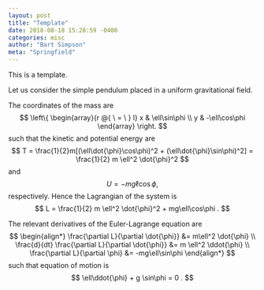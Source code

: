 ```yaml
---
layout: post
title: "Template"
date: 2018-08-18 15:28:59 -0400
categories: misc
author: "Bart Simpson"
meta: "Springfield"
---
```


This is a template.

Let us consider the simple pendulum placed in a uniform gravitational field.

The coordinates of the mass are 
$$
	\left\{ 
	\begin{array}{r @{ \ = \ } l}
	x & \ell\sin\phi \\
	y & -\ell\cos\phi 
	\end{array} \right. 
$$
such that the kinetic and potential energy are
$$
	T = \frac{1}{2}m[(\ell\dot{\phi}\cos\phi)^2 + (\ell\dot{\phi}\sin\phi)^2] = \frac{1}{2} m \ell^2 \dot{\phi}^2
$$
and 
$$
	U = -mg\ell\cos\phi , 
$$
respectively. Hence the Lagrangian of the system is 
$$
	L = \frac{1}{2} m \ell^2 \dot{\phi}^2 + mg\ell\cos\phi .
$$
	
The relevant derivatives of the Euler-Lagrange equation are
$$
	\begin{align*}
	\frac{\partial L}{\partial \dot{\phi}} &= m\ell^2 \dot{\phi} \\ 
	\frac{d}{dt} \frac{\partial L}{\partial \dot{\phi}} &= m \ell^2 \ddot{\phi} \\
	\frac{\partial L}{\partial \phi} &= -mg\ell\sin\phi 
	\end{align*}
$$
such that equation of motion is 
$$
	\ell\ddot{\phi} + g \sin\phi = 0 .
$$
